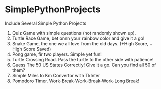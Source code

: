 # SimplePythonProjects
Include Several Simple Python Projects 

1. Quiz Game with simple questions (not randomly shown up).
2. Turtle Race Game, bet onnn your rainbow color and give it a go!
3. Snake Game, the one we all love from the old days. (+High Score, + High Score Saved)
4. Pong game, fir two players. Simple yet fun!
5. Turtle Crossing Road. Pass the turtle to the other side with patience!
6. Guess The 50 US States Correctly! Give it a go. Can you find all 50 of them?
7. Simple Miles to Km Convertor with TkInter
8. Pomodoro Timer. Work-Break-Work-Break-Work-Long Break!
